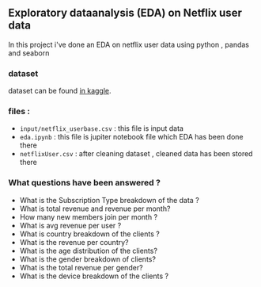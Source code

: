 ## Exploratory dataanalysis (EDA) on Netflix user data
In this project i've done an EDA on netflix user data using python , pandas and seaborn
### dataset
dataset can be found [in kaggle](https://www.kaggle.com/datasets/arnavsmayan/netflix-userbase-dataset).
### files :
- `input/netflix_userbase.csv` : this file is input data
- `eda.ipynb` : this file is jupiter notebook file which EDA has been done there
- `netflixUser.csv` : after cleaning dataset , cleaned data has been stored there
### What questions have been answered ? 
- What is the Subscription Type breakdown of the data ? 
- What is total revenue and revenue per month?
- How many new members join per month ? 
- What is avg revenue per user ?
- What is country breakdown of the clients ?
- What is the revenue per country?
- What is the age distribution of the clients?
- What is the gender breakdown of clients?
- What is the total revenue per gender?
- What is the device breakdown of the clients ? 
